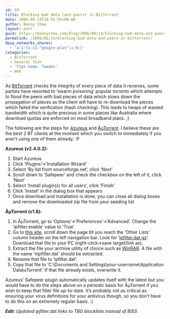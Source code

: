 ```yaml
---
id: 69
title: Blocking bad data (and peers) in BitTorrent
date: 2006-08-14T20:55:55+00:00
author: Benny Chew
layout: post
guid: https://bennychew.com/blog/2006/08/14/blocking-bad-data-and-peers-in-bittorrent/
permalink: /2006/08/14/blocking-bad-data-and-peers-in-bittorrent/
dpsp_networks_shares:
  - 'a:1:{s:11:"google-plus";i:0;}'
categories:
  - BitTorrent
  - General Tech
  - 'Tips &amp; Tweaks'
  - Web
---
```

As [BitTorrent](http://www.bittorrent.com/index.html) checks the integrity of every piece of data it receives, some parties have resorted to &#8216;swarm poisoning&#8217; popular torrents which attempts to flood the peers with bad pieces of data which slows down the propagation of pieces as the client will have to re-download the pieces which failed the verification (hash checking). This leads to heaps of wasted bandwidth which is quite precious in some places like Australia where download quotas are enforced on most broadband plans. ;)

The following are the steps for [Azureus](http://azureus.sourceforge.net/) and [ÂµTorrent](http://www.utorrent.com/). I believe these are the best 2 BT clients at the moment which you switch to immediately if you aren&#8217;t using one of them already. :P

**Azureus (v2.4.0.2):**

  1. Start Azureus.
  2. Click &#8216;Plugins&#8217;->&#8217;Installation Wizard&#8217;
  3. Select &#8216;By list from sourceforge.net&#8217;, click &#8216;Next&#8217;
  4. Scroll down to &#8216;Safepeer&#8217; and check the checkbox on the left of it, click &#8216;Next&#8217;
  5. Select &#8216;Install plugin(s) for all users&#8217;, click &#8216;Finish&#8217;
  6. Click &#8216;Install&#8217; in the dialog box that appears
  7. Once download and installation is done, you can close all dialog boxes and remove the downloaded zip file from your seeding list

**ÂµTorrent (v1.6):**

  1. In ÂµTorrent, go to &#8216;Options&#8217;->&#8217;Preferences&#8217;->&#8217;Advanced&#8217;. Change the &#8216;ipfilter.enable&#8217; value to &#8216;True&#8217;.
  2. Go to [this site](http://tbg.iblocklist.com/), scroll down the page till you reach the &#8216;Other Lists&#8217; column header on the left navigation bar. Look for &#8216;<a href="http://tbg.iblocklist.com/Lists/ipfilter.dat.gz" target="_blank">ipfilter.dat.gz</a>&#8216;. Download that file to your PC (right-click->save target/link as).
  3. Extract the file your archive utility of choice such as [WinRAR](http://www.rarlabs.com/). A file with the name &#8216;nipfilter.dat&#8217; should be extracted.
  4. Rename that file to &#8216;ipfilter.dat&#8217;.
  5. Copy that file to &#8216;C:\Documents and Settings\your-username\Application Data\uTorrent&#8217;. If that file already exists, overwrite it.

Azureus&#8217; Safepeer plugin automatically updates itself with the latest but you would have to do the steps above on a periodic basis for ÂµTorrent if you wish to keep that filter file up-to-date. It&#8217;s probably not as critical as ensuring your virus definitions for your antivirus though, so you don&#8217;t have to do this on an extremely regular basis. :)

_**Edit**: Updated ipfilter.dat links to TBG blocklists instead of BISS_
